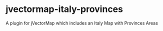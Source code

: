 jvectormap-italy-provinces
==========================

A plugin for jVectorMap which includes an Italy Map with Provinces Areas
